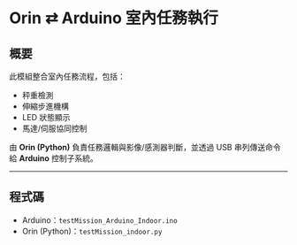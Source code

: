 # Orin ⇄ Arduino 室內任務執行

## 概要
此模組整合室內任務流程，包括：
- 秤重檢測
- 伸縮步進機構
- LED 狀態顯示
- 馬達/伺服協同控制

由 **Orin (Python)** 負責任務邏輯與影像/感測器判斷，並透過 USB 串列傳送命令給 **Arduino** 控制子系統。

---

## 程式碼
- Arduino：`testMission_Arduino_Indoor.ino`  
- Orin (Python)：`testMission_indoor.py`
